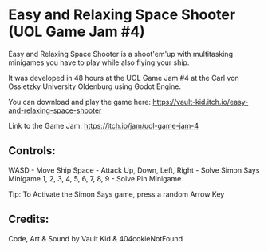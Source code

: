 # Easy and Relaxing Space Shooter (UOL Game Jam #4)
Easy and Relaxing Space Shooter is a shoot'em'up with multitasking minigames you have to play while also flying your ship.

It was developed in 48 hours at the UOL Game Jam #4 at the Carl von Ossietzky University Oldenburg using Godot Engine.

You can download and play the game here: https://vault-kid.itch.io/easy-and-relaxing-space-shooter

Link to the Game Jam: https://itch.io/jam/uol-game-jam-4





## Controls:

WASD - Move Ship
Space - Attack
Up, Down, Left, Right - Solve Simon Says Minigame
1, 2, 3, 4, 5, 6, 7, 8, 9 - Solve Pin Minigame

Tip: To Activate the Simon Says game, press a random Arrow Key

## Credits:

Code, Art & Sound by Vault Kid & 404cokieNotFound
